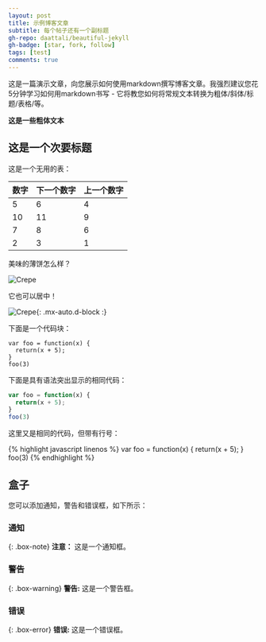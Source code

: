 ```yaml
---
layout: post
title: 示例博客文章
subtitle: 每个帖子还有一个副标题
gh-repo: daattali/beautiful-jekyll
gh-badge: [star, fork, follow]
tags: [test]
comments: true
---
```


这是一篇演示文章，向您展示如何使用markdown撰写博客文章。我强烈建议您花5分钟学习如何用markdown书写 - 它将教您如何将常规文本转换为粗体/斜体/标题/表格/等。

**这是一些粗体文本**

## 这是一个次要标题

这是一个无用的表：

| 数字 | 下一个数字 | 上一个数字 |
| :------ |:--- | :--- |
| 5 | 6 | 4 |
| 10 | 11 | 9 |
| 7 | 8 | 6 |
| 2 | 3 | 1 |


美味的薄饼怎么样？

![Crepe](https://s3-media3.fl.yelpcdn.com/bphoto/cQ1Yoa75m2yUFFbY2xwuqw/348s.jpg)

它也可以居中！

![Crepe](https://s3-media3.fl.yelpcdn.com/bphoto/cQ1Yoa75m2yUFFbY2xwuqw/348s.jpg){: .mx-auto.d-block :}

下面是一个代码块：
~~~
var foo = function(x) {
  return(x + 5);
}
foo(3)
~~~

下面是具有语法突出显示的相同代码：

```javascript
var foo = function(x) {
  return(x + 5);
}
foo(3)
```

这里又是相同的代码，但带有行号：

{% highlight javascript linenos %}
var foo = function(x) {
  return(x + 5);
}
foo(3)
{% endhighlight %}

## 盒子
您可以添加通知，警告和错误框，如下所示：

### 通知

{: .box-note}
**注意：** 这是一个通知框。

### 警告

{: .box-warning}
**警告:**  这是一个警告框。

### 错误

{: .box-error}
**错误:**  这是一个错误框。